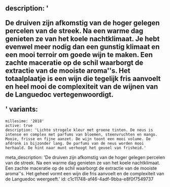 description: '<p>De druiven zijn afkomstig van de hoger gelegen percelen van de streek. Na een warme dag genieten ze van het koele nachtklimaat. Je hebt evenwel meer nodig dan een gunstig klimaat en een mooi terroir om goede wijn te maken. Een zachte maceratie op de schil waarborgt de extractie van de mooiste aroma''s. Het totaalplaatje is een wijn die tegelijk fris aanvoelt en heel mooi de complexiteit van de wijnen van de Languedoc vertegenwoordigt.</p>'
variants:
  -
    millesime: '2018'
    active: true
    description: 'Lichte strogele kleur met groene tinten. De neus is intense en complex met parfums van bloemen, steenvruchten en mango. Mooie, frisse en fijne aanzet. De wijn toont een mooi volume. De afdronk is bijzonder lang. De parfums van de neus worden mooi herhaald. De hint naar munt verhoogt het gevoel van frisheid.'
meta_description: 'De druiven zijn afkomstig van de hoger gelegen percelen van de streek. Na een warme dag genieten ze van het koele nachtklimaat. Een zachte maceratie op de schil waarborgt de extractie van de mooiste aroma''s. Het geheel vormt een wijn die fris aanvoelt en de complexiteit van de Languedoc weergeeft.'
id: c1c11748-af46-4adf-9bba-e8f0f7549737
